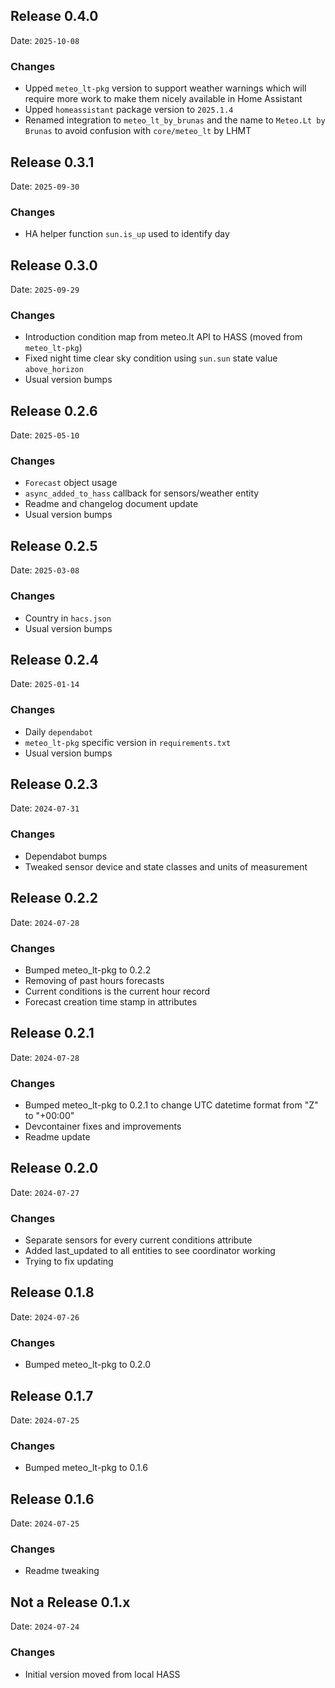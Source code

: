 ## Release 0.4.0

Date: `2025-10-08`

### Changes

- Upped `meteo_lt-pkg` version to support weather warnings which will require more work to make them nicely available in Home Assistant
- Upped `homeassistant` package version to `2025.1.4`
- Renamed integration to `meteo_lt_by_brunas` and the name to `Meteo.Lt by Brunas` to avoid confusion with `core/meteo_lt` by LHMT

## Release 0.3.1

Date: `2025-09-30`

### Changes

- HA helper function `sun.is_up` used to identify day

## Release 0.3.0

Date: `2025-09-29`

### Changes

- Introduction condition map from meteo.lt API to HASS (moved from `meteo_lt-pkg`)
- Fixed night time clear sky condition using `sun.sun` state value `above_horizon`
- Usual version bumps

## Release 0.2.6

Date: `2025-05-10`

### Changes

- `Forecast` object usage
- `async_added_to_hass` callback for sensors/weather entity
- Readme and changelog document update
- Usual version bumps

## Release 0.2.5

Date: `2025-03-08`

### Changes

- Country in `hacs.json`
- Usual version bumps

## Release 0.2.4

Date: `2025-01-14`

### Changes

- Daily `dependabot`
- `meteo_lt-pkg` specific version in `requirements.txt`
- Usual version bumps

## Release 0.2.3

Date: `2024-07-31`

### Changes

- Dependabot bumps
- Tweaked sensor device and state classes and units of measurement

## Release 0.2.2

Date: `2024-07-28`

### Changes

- Bumped meteo_lt-pkg to 0.2.2
- Removing of past hours forecasts
- Current conditions is the current hour record
- Forecast creation time stamp in attributes

## Release 0.2.1

Date: `2024-07-28`

### Changes

- Bumped meteo_lt-pkg to 0.2.1 to change UTC datetime format from "Z" to "+00:00"
- Devcontainer fixes and improvements
- Readme update

## Release 0.2.0

Date: `2024-07-27`

### Changes

- Separate sensors for every current conditions attribute
- Added last_updated to all entities to see coordinator working
- Trying to fix updating

## Release 0.1.8

Date: `2024-07-26`

### Changes

- Bumped meteo_lt-pkg to 0.2.0

## Release 0.1.7

Date: `2024-07-25`

### Changes

- Bumped meteo_lt-pkg to 0.1.6

## Release 0.1.6

Date: `2024-07-25`

### Changes

- Readme tweaking

## Not a Release 0.1.x

Date: `2024-07-24`

### Changes

- Initial version moved from local HASS